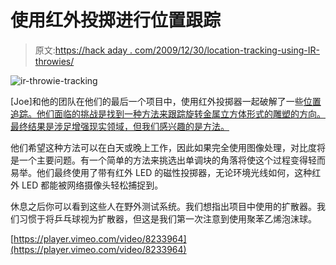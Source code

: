 # 使用红外投掷进行位置跟踪

> 原文:[https://hack aday . com/2009/12/30/location-tracking-using-IR-throwies/](https://hackaday.com/2009/12/30/location-tracking-using-ir-throwies/)

![](../Images/093e629bd82fef216a51f9abcf65a568.png "ir-throwie-tracking")

[Joe]和他的团队在他们的最后一个项目中，使用红外投掷器一起破解了一些[位置追踪。他们面临的挑战是找到一种方法来跟踪旋转金属立方体形式的雕塑](http://jmsaavedra.com/weblog/?p=780)[的方向。最终结果是涉足增强现实领域，但我们感兴趣的是方法。](http://en.wikipedia.org/wiki/Alamo_%28sculpture%29)

他们希望这种方法可以在白天或晚上工作，因此如果完全使用图像处理，对比度将是一个主要问题。有一个简单的方法来挑选出单调块的角落将使这个过程变得轻而易举。他们最终使用了带有红外 LED 的磁性投掷器，无论环境光线如何，这种红外 LED 都能被网络摄像头轻松捕捉到。

休息之后你可以看到这些人在野外测试系统。我们想指出项目中使用的扩散器。我们习惯于将乒乓球视为扩散器，但这是我们第一次注意到使用聚苯乙烯泡沫球。

[https://player.vimeo.com/video/8233964](https://player.vimeo.com/video/8233964)